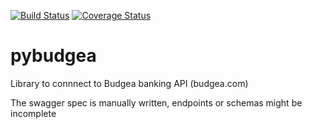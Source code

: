 [![Build Status](https://travis-ci.org/rienafairefr/pybudgea.svg?branch=master)](https://travis-ci.org/rienafairefr/pybudgea)
[![Coverage Status](https://coveralls.io/repos/github/rienafairefr/pybudgea/badge.svg?branch=master)](https://coveralls.io/github/rienafairefr/pybudgea?branch=master)

# pybudgea
Library to connnect to Budgea banking API (budgea.com)

The swagger spec is manually written, endpoints or schemas might be incomplete
 